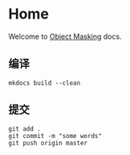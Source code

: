 # Home

Welcome to [Object Masking](#) docs.

## 编译
```
mkdocs build --clean
```

## 提交
```
git add .
git commit -m "some words"
git push origin master
```
